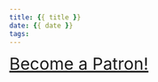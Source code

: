 ```yaml
---
title: {{ title }}
date: {{ date }}
tags:
---
```



<a style="font-size:30px" href="https://www.patreon.com/bePatron?u=66277088" data-patreon-widget-type="become-patron-button">Become a Patron!</a><script async src="https://c6.patreon.com/becomePatronButton.bundle.js"></script>
